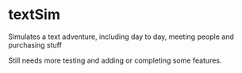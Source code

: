 # textSim
Simulates a text adventure, including day to day, meeting people and purchasing stuff

Still needs more testing and adding or completing some features.
